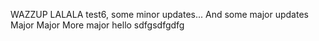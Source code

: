 WAZZUP LALALA test6, some minor updates...
And some major updates
Major Major
More major
hello
sdfgsdfgdfg
